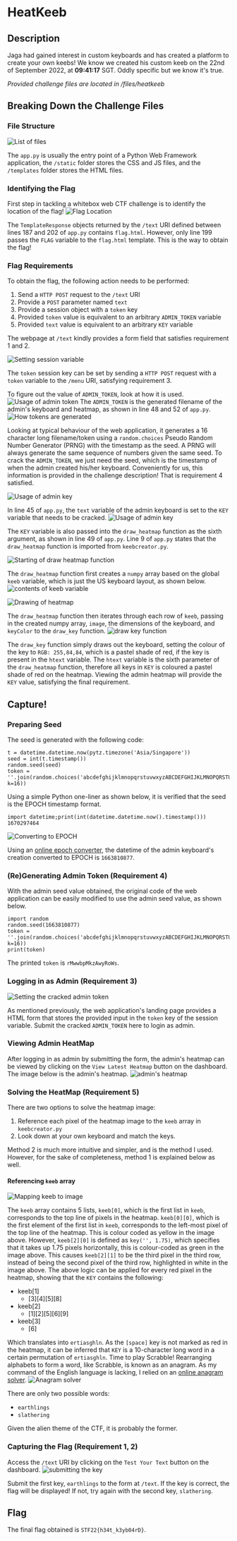 # HeatKeeb
## Description
Jaga had gained interest in custom keyboards and has created a platform to create your own keebs! We know we created his custom keeb on the 22nd of September 2022, at **09:41:17** SGT. Oddly specific but we know it's true.

*Provided challenge files are located in /files/heatkeeb*
## Breaking Down the Challenge Files
### File Structure
![List of files](images/1.png)

The `app.py` is usually the entry point of a Python Web Framework application, the `/static` folder stores the CSS and JS files, and the `/templates` folder stores the HTML files.

### Identifying the Flag
First step in tackling a whitebox web CTF challenge is to identify the location of the flag!
![Flag Location](images/2.png)

The `TemplateResponse` objects returned by the `/text` URI defined between lines 187 and 202 of `app.py` contains `flag.html`.
However, only line 199 passes the `FLAG` variable to the `flag.html` template. This is the way to obtain the flag!
### Flag Requirements
To obtain the flag, the following action needs to be performed:
1. Send a `HTTP POST` request to the `/text` URI
2. Provide a `POST` parameter named `text`
3. Provide a session object with a `token` key
4. Provided `token` value is equivalent to an arbitrary `ADMIN_TOKEN` variable
5. Provided `text` value is equivalent to an arbitrary `KEY` variable

The webpage at `/text` kindly provides a form field that satisfies requirement 1 and 2.

![Setting session variable](images/3.png)

The `token` session key can be set by sending a `HTTP POST` request with a `token` variable to the `/menu` URI, satisfying requirement 3.

To figure out the value of `ADMIN_TOKEN`, look at how it is used.
![Usage of admin token](images/4.png)
The `ADMIN_TOKEN` is the generated filename of the admin's keyboard and heatmap, as shown in line 48 and 52 of `app.py`.
![How tokens are generated](images/5.png)

Looking at typical behaviour of the web application, it generates a 16 character long filename/token using a `random.choices` Pseudo Random Number Generator (PRNG) with the timestamp as the seed.
A PRNG will always generate the same sequence of numbers given the same seed. To crack the `ADMIN_TOKEN`, we just need the seed, which is the timestamp of when the admin created his/her keyboard. Conveniently for us, this information is provided in the challenge description! That is requirement 4 satisfied.

![Usage of admin key](images/6.png)

In line 45 of `app.py`, the `text` variable of the admin keyboard is set to the `KEY` variable that needs to be cracked.
![Usage of admin key](images/4.png)

The `KEY` variable is also passed into the `draw_heatmap` function as the sixth argument, as shown in line 49 of `app.py`. Line 9 of `app.py` states that the `draw_heatmap` function is imported from `keebcreator.py`.

![Starting of draw heatmap function](images/7.png)

The `draw_heatmap` function first creates a `numpy` array based on the global `keeb` variable, which is just the US keyboard layout, as shown below.
![contents of keeb variable](images/8.png)

![Drawing of heatmap](images/9.png)

The `draw_heatmap` function then iterates through each row of `keeb`, passing in the created numpy array, `image`, the dimensions of the keyboard, and `keyColor` to the `draw_key` function.
![draw key function](images/10.png)

The `draw_key` function simply draws out the keyboard, setting the colour of the key to `RGB: 255,84,84`, which is a pastel shade of red, if the key is present in the `htext` variable. The `htext` variable is the sixth parameter of the `draw_heatmap` function, therefore all keys in `KEY` is coloured a pastel shade of red on the heatmap. Viewing the admin heatmap will provide the `KEY` value, satisfying the final requirement.
## Capture!
### Preparing Seed
The seed is generated with the following code:
```
t = datetime.datetime.now(pytz.timezone('Asia/Singapore'))
seed = int(t.timestamp())
random.seed(seed)
token = ''.join(random.choices('abcdefghijklmnopqrstuvwxyzABCDEFGHIJKLMNOPQRSTUVWXYZ0123456789', k=16))
```
Using a simple Python one-liner as shown below, it is verified that the seed is the EPOCH timestamp format.
```
import datetime;print(int(datetime.datetime.now().timestamp()))
1670297464
```
![Converting to EPOCH](images/11.png)

Using an [online epoch converter](https://www.epochconverter.com/), the datetime of the admin keyboard's creation converted to EPOCH is `1663810877`.
### (Re)Generating Admin Token (Requirement 4)
With the admin seed value obtained, the original code of the web application can be easily modified to use the admin seed value, as shown below.
```
import random
random.seed(1663810877)
token = ''.join(random.choices('abcdefghijklmnopqrstuvwxyzABCDEFGHIJKLMNOPQRSTUVWXYZ0123456789', k=16))
print(token)
```
The printed `token` is `rMwwbpMkzAwyRoWs`.
### Logging in as Admin (Requirement 3)
![Setting the cracked admin token](images/12.png)

As mentioned previously, the web application's landing page provides a HTML form that stores the provided input in the `token` key of the session variable. Submit the cracked `ADMIN_TOKEN` here to login as admin.
### Viewing Admin HeatMap
After logging in as admin by submitting the form, the admin's heatmap can be viewed by clicking on the `View Latest Heatmap` button on the dashboard. The image below is the admin's heatmap.
![admin's heatmap](images/13.png)


### Solving the HeatMap (Requirement 5)
There are two options to solve the heatmap image:
1. Reference each pixel of the heatmap image to the `keeb` array in `keebcreator.py`
2. Look down at your own keyboard and match the keys.

Method 2 is much more intuitive and simpler, and is the method I used. However, for the sake of completeness, method 1 is explained below as well.
#### Referencing `keeb` array
![Mapping keeb to image](images/14.png)

The `keeb` array contains 5 lists, `keeb[0]`, which is the first list in `keeb`, corresponds to the top line of pixels in the heatmap. `keeb[0][0]`, which is the first element of the first list in `keeb`, corresponds to the left-most pixel of the top line of the heatmap. This is colour coded as yellow in the image above.
However, `keeb[2][0]` is defined as `key('', 1.75)`, which specifies that it takes up 1.75 pixels horizontally, this is colour-coded as green in the image above.
This causes `keeb[2][1]` to be the third pixel in the third row, instead of being the second pixel of the third row, highlighted in white in the image above.
The above logic can be applied for every red pixel in the heatmap, showing that the `KEY` contains the following:
- keeb[1]
    - [3][4][5][8]
- keeb[2]
    - [1][2][5][6][9]
- keeb[3]
    - [6]

Which translates into `ertiasghln`. As the `[space]` key is not marked as red in the heatmap, it can be inferred that `KEY` is a 10-character long word in a certain permutation of `ertiasghln`. Time to play Scrabble!
Rearranging alphabets to form a word, like Scrabble, is known as an anagram. As my command of the English language is lacking, I relied on an [online anagram solver](https://www.thewordfinder.com/anagram-solver/).
![Anagram solver](images/15.png)

There are only two possible words:
* `earthlings`
* `slathering`

Given the alien theme of the CTF, it is probably the former.
### Capturing the Flag (Requirement 1, 2)
Access the `/text` URI by clicking on the `Test Your Text` button on the dashboard.
![submitting the key](images/16.png)

Submit the first key, `earthlings` to the form at `/text`. If the key is correct, the flag will be displayed! If not, try again with the second key, `slathering`.
## Flag
The final flag obtained is `STF22{h34t_k3yb04rD}`.
